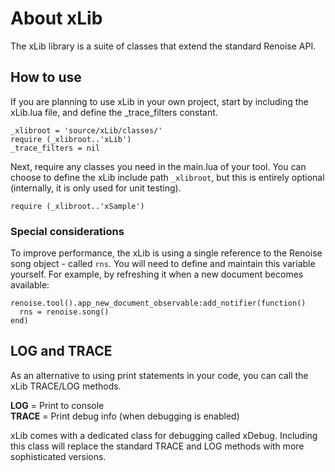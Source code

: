 # About xLib

The xLib library is a suite of classes that extend the standard Renoise API. 

## How to use 

If you are planning to use xLib in your own project, start by including the xLib.lua file, and define the _trace_filters constant. 

	_xlibroot = 'source/xLib/classes/'
	require (_xlibroot..'xLib')
	_trace_filters = nil


Next, require any classes you need in the main.lua of your tool. You can choose to define the xLib include path `_xlibroot`, but this is entirely optional (internally, it is only used for unit testing).  

	require (_xlibroot..'xSample')

### Special considerations

To improve performance, the xLib is using a single reference to the Renoise song object - called `rns`. You will need to define and maintain this variable yourself. For example, by refreshing it when a new document becomes available:

	renoise.tool().app_new_document_observable:add_notifier(function()
	  rns = renoise.song()
	end)


## LOG and TRACE 

As an alternative to using print statements in your code, you can call the xLib TRACE/LOG methods. 

**LOG** = Print to console  
**TRACE** = Print debug info (when debugging is enabled) 

xLib comes with a dedicated class for debugging called xDebug. Including this class will replace the standard TRACE and LOG methods with more sophisticated versions. 


